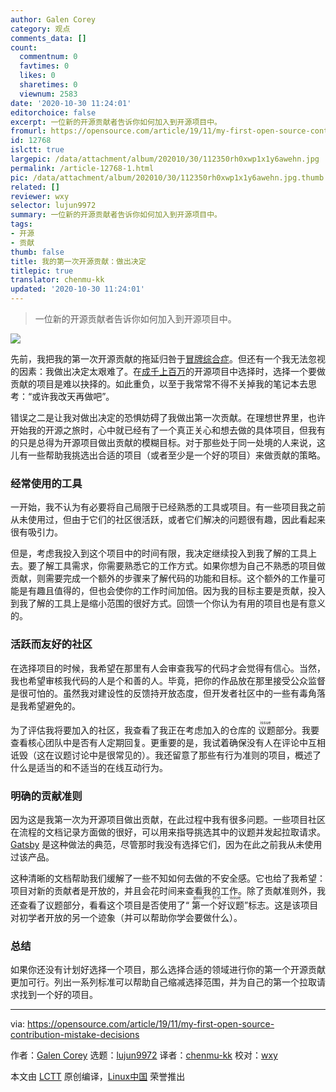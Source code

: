 ```yaml
---
author: Galen Corey
category: 观点
comments_data: []
count:
  commentnum: 0
  favtimes: 0
  likes: 0
  sharetimes: 0
  viewnum: 2583
date: '2020-10-30 11:24:01'
editorchoice: false
excerpt: 一位新的开源贡献者告诉你如何加入到开源项目中。
fromurl: https://opensource.com/article/19/11/my-first-open-source-contribution-mistake-decisions
id: 12768
islctt: true
largepic: /data/attachment/album/202010/30/112350rh0xwp1x1y6awehn.jpg
permalink: /article-12768-1.html
pic: /data/attachment/album/202010/30/112350rh0xwp1x1y6awehn.jpg.thumb.jpg
related: []
reviewer: wxy
selector: lujun9972
summary: 一位新的开源贡献者告诉你如何加入到开源项目中。
tags:
- 开源
- 贡献
thumb: false
title: 我的第一次开源贡献：做出决定
titlepic: true
translator: chenmu-kk
updated: '2020-10-30 11:24:01'
---
```



> 
> 一位新的开源贡献者告诉你如何加入到开源项目中。
> 
> 
> 


![](/data/attachment/album/202010/30/112350rh0xwp1x1y6awehn.jpg)


先前，我把我的第一次开源贡献的拖延归咎于[冒牌综合症](https://opensource.com/article/19/10/my-first-open-source-contribution-mistakes)。但还有一个我无法忽视的因素：我做出决定太艰难了。在[成千上百万](https://github.blog/2018-02-08-open-source-project-trends-for-2018/)的开源项目中选择时，选择一个要做贡献的项目是难以抉择的。如此重负，以至于我常常不得不关掉我的笔记本去思考：“或许我改天再做吧”。


错误之二是让我对做出决定的恐惧妨碍了我做出第一次贡献。在理想世界里，也许开始我的开源之旅时，心中就已经有了一个真正关心和想去做的具体项目，但我有的只是总得为开源项目做出贡献的模糊目标。对于那些处于同一处境的人来说，这儿有一些帮助我挑选出合适的项目（或者至少是一个好的项目）来做贡献的策略。


### 经常使用的工具


一开始，我不认为有必要将自己局限于已经熟悉的工具或项目。有一些项目我之前从未使用过，但由于它们的社区很活跃，或者它们解决的问题很有趣，因此看起来很有吸引力。


但是，考虑我投入到这个项目中的时间有限，我决定继续投入到我了解的工具上去。要了解工具需求，你需要熟悉它的工作方式。如果你想为自己不熟悉的项目做贡献，则需要完成一个额外的步骤来了解代码的功能和目标。这个额外的工作量可能是有趣且值得的，但也会使你的工作时间加倍。因为我的目标主要是贡献，投入到我了解的工具上是缩小范围的很好方式。回馈一个你认为有用的项目也是有意义的。


### 活跃而友好的社区


在选择项目的时候，我希望在那里有人会审查我写的代码才会觉得有信心。当然，我也希望审核我代码的人是个和善的人。毕竟，把你的作品放在那里接受公众监督是很可怕的。虽然我对建设性的反馈持开放态度，但开发者社区中的一些有毒角落是我希望避免的。


为了评估我将要加入的社区，我查看了我正在考虑加入的仓库的<ruby> 议题 <rt>  issue </rt></ruby>部分。我要查看核心团队中是否有人定期回复。更重要的是，我试着确保没有人在评论中互相诋毁（这在议题讨论中是很常见的）。我还留意了那些有行为准则的项目，概述了什么是适当的和不适当的在线互动行为。


### 明确的贡献准则


因为这是我第一次为开源项目做出贡献，在此过程中我有很多问题。一些项目社区在流程的文档记录方面做的很好，可以用来指导挑选其中的议题并发起拉取请求。 [Gatsby](https://www.gatsbyjs.org/contributing/) 是这种做法的典范，尽管那时我没有选择它们，因为在此之前我从未使用过该产品。


这种清晰的文档帮助我们缓解了一些不知如何去做的不安全感。它也给了我希望：项目对新的贡献者是开放的，并且会花时间来查看我的工作。除了贡献准则外，我还查看了议题部分，看看这个项目是否使用了“<ruby> 第一个好议题 <rt>  good first issue </rt></ruby>”标志。这是该项目对初学者开放的另一个迹象（并可以帮助你学会要做什么）。


### 总结


如果你还没有计划好选择一个项目，那么选择合适的领域进行你的第一个开源贡献更加可行。列出一系列标准可以帮助自己缩减选择范围，并为自己的第一个拉取请求找到一个好的项目。




---


via: <https://opensource.com/article/19/11/my-first-open-source-contribution-mistake-decisions>


作者：[Galen Corey](https://opensource.com/users/galenemco) 选题：[lujun9972](https://github.com/lujun9972) 译者：[chenmu-kk](https://github.com/chenmu-kk) 校对：[wxy](https://github.com/wxy)


本文由 [LCTT](https://github.com/LCTT/TranslateProject) 原创编译，[Linux中国](https://linux.cn/) 荣誉推出
